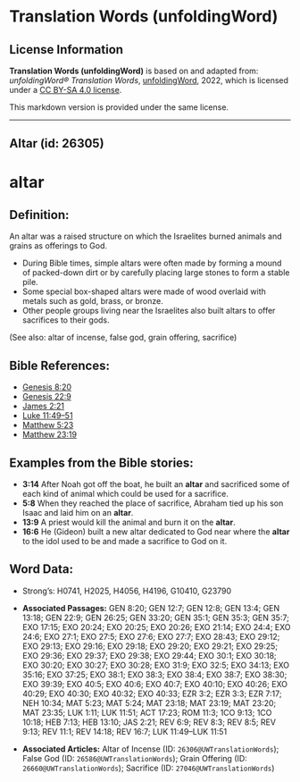 # Translation Words (unfoldingWord)

## License Information

**Translation Words (unfoldingWord)** is based on and adapted from: _unfoldingWord® Translation Words_, [unfoldingWord](https://unfoldingword.org/utw), 2022, which is licensed under a [CC BY-SA 4.0 license](https://creativecommons.org/licenses/by-sa/4.0/legalcode.en).

This markdown version is provided under the same license.



--------------------------------

## Altar (id: 26305)

altar
=====

Definition:
-----------

An altar was a raised structure on which the Israelites burned animals and grains as offerings to God.

* During Bible times, simple altars were often made by forming a mound of packed\-down dirt or by carefully placing large stones to form a stable pile.
* Some special box\-shaped altars were made of wood overlaid with metals such as gold, brass, or bronze.
* Other people groups living near the Israelites also built altars to offer sacrifices to their gods.

(See also: altar of incense, false god, grain offering, sacrifice)

Bible References:
-----------------

* [Genesis 8:20](https://ref.ly/Gen8:20)
* [Genesis 22:9](https://ref.ly/Gen22:9)
* [James 2:21](https://ref.ly/Jas2:21)
* [Luke 11:49–51](https://ref.ly/Luke11:49-Luke11:51)
* [Matthew 5:23](https://ref.ly/Matt5:23)
* [Matthew 23:19](https://ref.ly/Matt23:19)

Examples from the Bible stories:
--------------------------------

* **3:14** After Noah got off the boat, he built an **altar** and sacrificed some of each kind of animal which could be used for a sacrifice.
* **5:8** When they reached the place of sacrifice, Abraham tied up his son Isaac and laid him on an **altar**.
* **13:9** A priest would kill the animal and burn it on the **altar**.
* **16:6** He (Gideon) built a new altar dedicated to God near where the **altar** to the idol used to be and made a sacrifice to God on it.

Word Data:
----------

* Strong’s: H0741, H2025, H4056, H4196, G10410, G23790

* **Associated Passages:** GEN 8:20; GEN 12:7; GEN 12:8; GEN 13:4; GEN 13:18; GEN 22:9; GEN 26:25; GEN 33:20; GEN 35:1; GEN 35:3; GEN 35:7; EXO 17:15; EXO 20:24; EXO 20:25; EXO 20:26; EXO 21:14; EXO 24:4; EXO 24:6; EXO 27:1; EXO 27:5; EXO 27:6; EXO 27:7; EXO 28:43; EXO 29:12; EXO 29:13; EXO 29:16; EXO 29:18; EXO 29:20; EXO 29:21; EXO 29:25; EXO 29:36; EXO 29:37; EXO 29:38; EXO 29:44; EXO 30:1; EXO 30:18; EXO 30:20; EXO 30:27; EXO 30:28; EXO 31:9; EXO 32:5; EXO 34:13; EXO 35:16; EXO 37:25; EXO 38:1; EXO 38:3; EXO 38:4; EXO 38:7; EXO 38:30; EXO 39:39; EXO 40:5; EXO 40:6; EXO 40:7; EXO 40:10; EXO 40:26; EXO 40:29; EXO 40:30; EXO 40:32; EXO 40:33; EZR 3:2; EZR 3:3; EZR 7:17; NEH 10:34; MAT 5:23; MAT 5:24; MAT 23:18; MAT 23:19; MAT 23:20; MAT 23:35; LUK 1:11; LUK 11:51; ACT 17:23; ROM 11:3; 1CO 9:13; 1CO 10:18; HEB 7:13; HEB 13:10; JAS 2:21; REV 6:9; REV 8:3; REV 8:5; REV 9:13; REV 11:1; REV 14:18; REV 16:7; LUK 11:49–LUK 11:51
* **Associated Articles:** Altar of Incense (ID: `26306@UWTranslationWords`); False God (ID: `26586@UWTranslationWords`); Grain Offering (ID: `26660@UWTranslationWords`); Sacrifice (ID: `27046@UWTranslationWords`)

